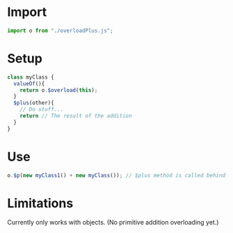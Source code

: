 # Import
```js
import o from "./overloadPlus.js";
```
# Setup 
```js
class myClass {
  valueOf(){
    return o.$overload(this);
  }
  $plus(other){
    // Do stuff...
    return // The result of the addition
  }
}
```

# Use

```js
o.$p(new myClass1() + new myClass()); // $plus method is called behind the scenes.
```

# Limitations

Currently only works with objects. (No primitive addition overloading yet.)
